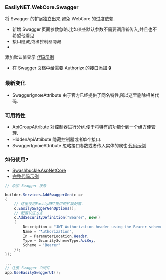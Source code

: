 ### EasilyNET.WebCore.Swagger

将 Swagger 的扩展独立出来,避免 WebCore 的过度依赖.

- 新增 Swagger 页面参数忽略.比如某些默认参数不需要调用者传入,并且也不希望他看见
- 接口隐藏,或者控制器隐藏
-

添加默认值显示 [代码示例](https://github.com/EasilyNET/EasilyNET/tree/main/Test/WebApi.Test.Unit/Controllers/MongoTestController.cs)

- 在 Swagger 文档中给需要 Authorize 的接口添加 🔒

### 最新变化

- SwaggerIgnoreAttribute 由于官方已经提供了同名特性,所以这里删除相关代码.

### 可用特性

- ApiGroupAttribute 对控制器进行分组.便于将特有的功能分到一个组方便管理.
- HiddenApiAttribute 隐藏控制器或者单个接口.
- SwaggerIgnoreAttribute
  忽略接口参数或者传入实体的属性 [代码示例](https://github.com/EasilyNET/EasilyNET/tree/main/Test/WebApi.Test.Unit/Controllers/PramsIgnoreController.cs)

### 如何使用?

- [Swashbuckle.AspNetCore](https://github.com/domaindrivendev/Swashbuckle.AspNetCore)
- [完整代码示例](https://github.com/EasilyNET/EasilyNET/tree/main/Test/WebApi.Test.Unit/ServiceModules/SwaggerModule.cs)

```csharp
// 添加 Swagger 服务

builder.Services.AddSwaggerGen(c =>
{
    // 这里使用EasilyNET提供的扩展配置.
    c.EasilySwaggerGenOptions();
    // 配置认证方式
    c.AddSecurityDefinition("Bearer", new()
    {
        Description = "JWT Authorization header using the Bearer scheme. Example: \"Authorization: Bearer {token}\"",
        Name = "Authorization",
        In = ParameterLocation.Header,
        Type = SecuritySchemeType.ApiKey,
        Scheme = "Bearer"
    });
});

...
// 注册 Swagger 中间件
app.UseEasilySwaggerUI();
```
